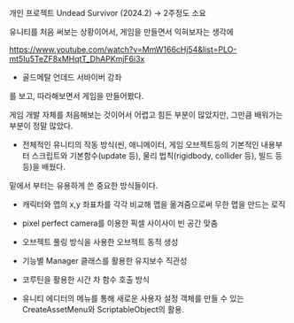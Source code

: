 개인 프로젝트 Undead Survivor (2024.2) -> 2주정도 소요

유니티를 처음 써보는 상황이어서, 게임을 만들면서 익혀보자는 생각에 

<https://www.youtube.com/watch?v=MmW166cHj54&list=PLO-mt5Iu5TeZF8xMHqtT_DhAPKmjF6i3x>

- 골드메탈 언데드 서바이버 강좌
  
를 보고, 따라해보면서 게임을 만들어봤다.

게임 개발 자체를 처음해보는 것이어서 어렵고 힘든 부분이 많았지만, 그만큼 배워가는 부분이 정말 많았다.

- 전체적인 유니티의 작동 방식(씬, 애니메이터, 게임 오브젝트등의 기본적인 내용부터 스크립트와 기본함수(update 등), 물리 법칙(rigidbody, collider 등), 빌드 등등)을 배웠다.

밑에서 부터는 유용하게 쓴 중요한 방식들이다.

- 캐릭터와 맵의 x,y 좌표차를 각각 비교해 맵을 옮겨줌으로써 무한 맵을 만드는 로직
 
- pixel perfect camera를 이용한 픽셀 사이사이 빈 공간 맞춤
  
- 오브젝트 풀링 방식을 사용한 오브젝트 동적 생성
  
- 기능별 Manager 클래스를 활용한 유지보수 직관성
  
- 코루틴을 활용한 시간 차 함수 호출 방식
  
- 유니티 에디터의 메뉴를 통해 새로운 사용자 설정 객체를 만들 수 있는 CreateAssetMenu와 ScriptableObject의 활용.
